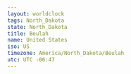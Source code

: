 ```yaml
---
layout: worldclock
tags: North_Dakota
state: North_Dakota
title: Beulah
name: United States
iso: US
timezone: America/North_Dakota/Beulah
utc: UTC -06:47
---
```


